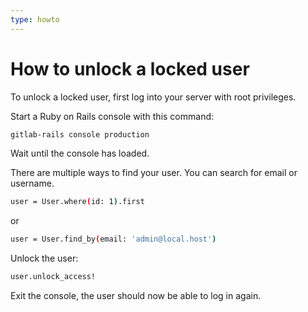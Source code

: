 ```yaml
---
type: howto
---
```


# How to unlock a locked user

To unlock a locked user, first log into your server with root privileges.

Start a Ruby on Rails console with this command:

```bash
gitlab-rails console production
```

Wait until the console has loaded.

There are multiple ways to find your user. You can search for email or username.

```bash
user = User.where(id: 1).first
```

or

```bash
user = User.find_by(email: 'admin@local.host')
```

Unlock the user:

```bash
user.unlock_access!
```

Exit the console, the user should now be able to log in again.

<!-- ## Troubleshooting

Include any troubleshooting steps that you can foresee. If you know beforehand what issues
one might have when setting this up, or when something is changed, or on upgrading, it's
important to describe those, too. Think of things that may go wrong and include them here.
This is important to minimize requests for support, and to avoid doc comments with
questions that you know someone might ask.

Each scenario can be a third-level heading, e.g. `### Getting error message X`.
If you have none to add when creating a doc, leave this section in place
but commented out to help encourage others to add to it in the future. -->
